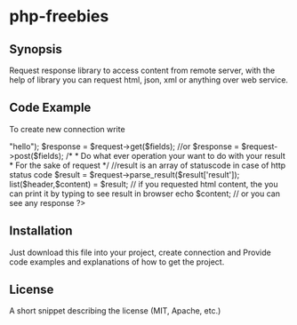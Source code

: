 # php-freebies

## Synopsis
Request response library to access content from remote server, with the help of library you can request html, json, xml or anything over web service.

## Code Example
To create new connection write

<?php 
$hostname = 'locahost'; // it can be the ip address of the system

$port = 80; // it may be any port, number, default port for apache web is 80

$domain = 'codebloop.com';

$path = '/';

$requester = new Curl_Connection($hostname,$port,$domain,$path); 

$fields = array('say'=>"hello");

$response = $request->get($fields);
//or 
$response = $request->post($fields);
/*
 * Do what ever operation your want to do with your result
 * For the sake of request
 */
 //result is an array of statuscode in case of http status code
 $result = $request->parse_result($result['result']);
 list($header,$content) = $result;
 
 // if you requested html content, the you can print it by typing to see result in browser
 echo $content;
 
 // or you can see any response
?>

## Installation
Just download this file into your project, create connection and Provide code examples and explanations of how to get the project.

## License
A short snippet describing the license (MIT, Apache, etc.)

